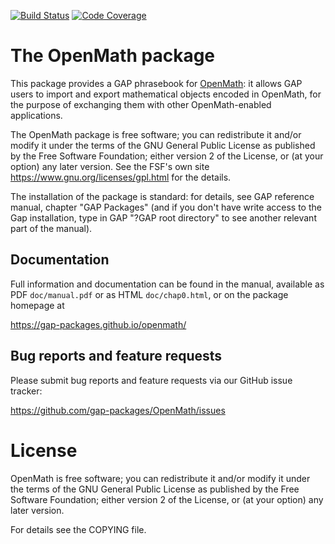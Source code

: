 [![Build Status](https://github.com/gap-packages/openmath/workflows/CI/badge.svg?branch=master)](https://github.com/gap-packages/openmath/actions?query=workflow%3ACI+branch%3Amaster)
[![Code Coverage](https://codecov.io/github/gap-packages/openmath/coverage.svg?branch=master&token=)](https://codecov.io/gh/gap-packages/openmath)

# The OpenMath package

This package provides a GAP phrasebook for [OpenMath](https://www.openmath.org/):
it allows GAP users to import and export mathematical objects encoded in
OpenMath, for the purpose of exchanging them with other OpenMath-enabled 
applications.

The OpenMath package is free software; you can redistribute it and/or modify
it under the terms of the GNU General Public License as published by the Free
Software Foundation; either version 2 of the License, or (at your option) any
later version. See the FSF's own site <https://www.gnu.org/licenses/gpl.html>
for the details.

The installation of the package is standard: for details, see GAP reference
manual, chapter "GAP Packages" (and if you don't have write access to the
Gap installation, type in GAP "?GAP root directory" to see another relevant
part of the manual).

## Documentation

Full information and documentation can be found in the manual, available
as PDF `doc/manual.pdf` or as HTML `doc/chap0.html`, or on the package
homepage at

  <https://gap-packages.github.io/openmath/>


## Bug reports and feature requests

Please submit bug reports and feature requests via our GitHub issue tracker:

  <https://github.com/gap-packages/OpenMath/issues>


License
=======

OpenMath is free software; you can redistribute it and/or modify
it under the terms of the GNU General Public License as published by the
Free Software Foundation; either version 2 of the License, or (at your
option) any later version.

For details see the COPYING file.
